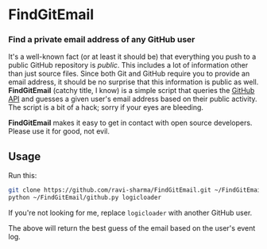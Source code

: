 # FindGitEmail
### Find a private email address of any GitHub user

It's a well-known fact (or at least it should be) that everything you push to a public GitHub repository is *public*. This includes a lot of information other than just source files. Since both Git and GitHub require you to provide an email address, it should be no surprise that this information is public as well. **FindGitEmail** (catchy title, I know) is a simple script that queries the [GitHub API](http://developer.github.com/v3/) and guesses a given user's email address based on their public activity. The script is a bit of a hack; sorry if your eyes are bleeding.

**FindGitEmail** makes it easy to get in contact with open source developers. Please use it for good, not evil.

## Usage

Run this:

```sh
git clone https://github.com/ravi-sharma/FindGitEmail.git ~/FindGitEmail
python ~/FindGitEmail/github.py logicloader
```

If you're not looking for me, replace `logicloader` with another GitHub user.

The above will return the best guess of the email based on the user's event log.
